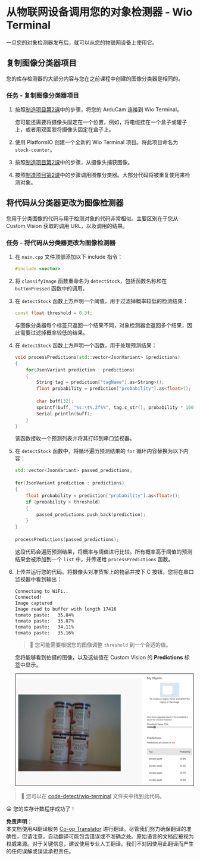 <!--
CO_OP_TRANSLATOR_METADATA:
{
  "original_hash": "4cf1421420a6fab9ab4f2c391bd523b7",
  "translation_date": "2025-08-24T21:13:43+00:00",
  "source_file": "5-retail/lessons/2-check-stock-device/wio-terminal-object-detector.md",
  "language_code": "zh"
}
-->
# 从物联网设备调用您的对象检测器 - Wio Terminal

一旦您的对象检测器发布后，就可以从您的物联网设备上使用它。

## 复制图像分类器项目

您的库存检测器的大部分内容与您在之前课程中创建的图像分类器是相同的。

### 任务 - 复制图像分类器项目

1. 按照[制造项目第2课](../../../4-manufacturing/lessons/2-check-fruit-from-device/wio-terminal-camera.md#task---connect-the-camera)中的步骤，将您的 ArduCam 连接到 Wio Terminal。

    您可能还需要将摄像头固定在一个位置，例如，将电缆挂在一个盒子或罐子上，或者用双面胶将摄像头固定在盒子上。

1. 使用 PlatformIO 创建一个全新的 Wio Terminal 项目。将此项目命名为 `stock-counter`。

1. 按照[制造项目第2课](../../../4-manufacturing/lessons/2-check-fruit-from-device/README.md#task---capture-an-image-using-an-iot-device)中的步骤，从摄像头捕获图像。

1. 按照[制造项目第2课](../../../4-manufacturing/lessons/2-check-fruit-from-device/README.md#task---classify-images-from-your-iot-device)中的步骤调用图像分类器。大部分代码将被重复使用来检测对象。

## 将代码从分类器更改为图像检测器

您用于分类图像的代码与用于检测对象的代码非常相似。主要区别在于您从 Custom Vision 获取的调用 URL，以及调用的结果。

### 任务 - 将代码从分类器更改为图像检测器

1. 在 `main.cpp` 文件顶部添加以下 include 指令：

    ```cpp
    #include <vector>
    ```

1. 将 `classifyImage` 函数重命名为 `detectStock`，包括函数名称和在 `buttonPressed` 函数中的调用。

1. 在 `detectStock` 函数上方声明一个阈值，用于过滤掉概率较低的检测结果：

    ```cpp
    const float threshold = 0.3f;
    ```

    与图像分类器每个标签只返回一个结果不同，对象检测器会返回多个结果，因此需要过滤掉概率较低的结果。

1. 在 `detectStock` 函数上方声明一个函数，用于处理预测结果：

    ```cpp
    void processPredictions(std::vector<JsonVariant> &predictions)
    {
        for(JsonVariant prediction : predictions)
        {
            String tag = prediction["tagName"].as<String>();
            float probability = prediction["probability"].as<float>();
    
            char buff[32];
            sprintf(buff, "%s:\t%.2f%%", tag.c_str(), probability * 100.0);
            Serial.println(buff);
        }
    }
    ```

    该函数接收一个预测列表并将其打印到串口监视器。

1. 在 `detectStock` 函数中，将循环遍历预测结果的 `for` 循环内容替换为以下内容：

    ```cpp
    std::vector<JsonVariant> passed_predictions;

    for(JsonVariant prediction : predictions) 
    {
        float probability = prediction["probability"].as<float>();
        if (probability > threshold)
        {
            passed_predictions.push_back(prediction);
        }
    }

    processPredictions(passed_predictions);
    ```

    这段代码会遍历预测结果，将概率与阈值进行比较。所有概率高于阈值的预测结果会被添加到一个 `list` 中，并传递给 `processPredictions` 函数。

1. 上传并运行您的代码。将摄像头对准货架上的物品并按下 C 按钮。您将在串口监视器中看到输出：

    ```output
    Connecting to WiFi..
    Connected!
    Image captured
    Image read to buffer with length 17416
    tomato paste:   35.84%
    tomato paste:   35.87%
    tomato paste:   34.11%
    tomato paste:   35.16%
    ```

    > 💁 您可能需要根据您的图像调整 `threshold` 到一个合适的值。

    您将能够看到拍摄的图像，以及这些值在 Custom Vision 的 **Predictions** 标签中显示。

    ![货架上的4罐番茄酱及预测结果，概率分别为35.8%、33.5%、25.7%和16.6%](../../../../../translated_images/custom-vision-stock-prediction.942266ab1bcca3410ecdf23643b9f5f570cfab2345235074e24c51f285777613.zh.png)

> 💁 您可以在 [code-detect/wio-terminal](../../../../../5-retail/lessons/2-check-stock-device/code-detect/wio-terminal) 文件夹中找到此代码。

😀 您的库存计数程序成功了！

**免责声明**：  
本文档使用AI翻译服务 [Co-op Translator](https://github.com/Azure/co-op-translator) 进行翻译。尽管我们努力确保翻译的准确性，但请注意，自动翻译可能包含错误或不准确之处。原始语言的文档应被视为权威来源。对于关键信息，建议使用专业人工翻译。我们不对因使用此翻译而产生的任何误解或误读承担责任。